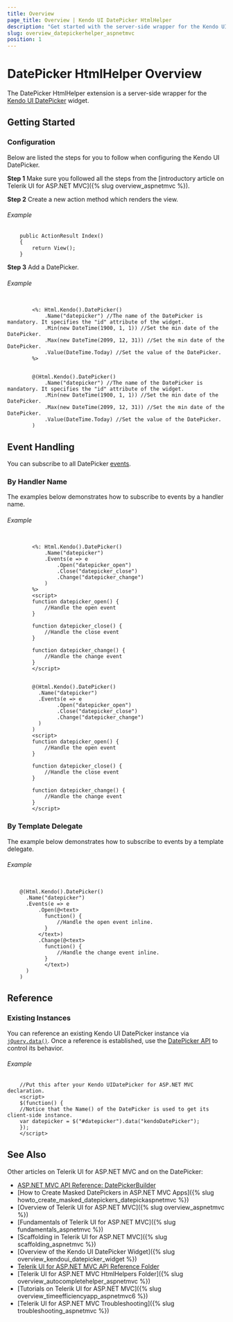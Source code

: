```yaml
---
title: Overview
page_title: Overview | Kendo UI DatePicker HtmlHelper
description: "Get started with the server-side wrapper for the Kendo UI DatePicker widget for ASP.NET MVC."
slug: overview_datepickerhelper_aspnetmvc
position: 1
---
```


# DatePicker HtmlHelper Overview

The DatePicker HtmlHelper extension is a server-side wrapper for the [Kendo UI DatePicker](https://demos.telerik.com/kendo-ui/datepicker/index) widget.

## Getting Started

### Configuration

Below are listed the steps for you to follow when configuring the Kendo UI DatePicker.

**Step 1** Make sure you followed all the steps from the [introductory article on Telerik UI for ASP.NET MVC]({% slug overview_aspnetmvc %}).

**Step 2** Create a new action method which renders the view.

###### Example

        public ActionResult Index()
        {
            return View();
        }

**Step 3** Add a DatePicker.

###### Example

```tab-WebForms

        <%: Html.Kendo().DatePicker()
            .Name("datepicker") //The name of the DatePicker is mandatory. It specifies the "id" attribute of the widget.
            .Min(new DateTime(1900, 1, 1)) //Set the min date of the DatePicker.
            .Max(new DateTime(2099, 12, 31)) //Set the min date of the DatePicker.
            .Value(DateTime.Today) //Set the value of the DatePicker.
        %>
```
```tab-Razor

        @(Html.Kendo().DatePicker()
            .Name("datepicker") //The name of the DatePicker is mandatory. It specifies the "id" attribute of the widget.
            .Min(new DateTime(1900, 1, 1)) //Set the min date of the DatePicker.
            .Max(new DateTime(2099, 12, 31)) //Set the min date of the DatePicker.
            .Value(DateTime.Today) //Set the value of the DatePicker.
        )
```

## Event Handling

You can subscribe to all DatePicker [events](/api/javascript/ui/datepicker#events).

### By Handler Name

The examples below demonstrates how to subscribe to events by a handler name.

###### Example

```tab-WebForms

        <%: Html.Kendo().DatePicker()
            .Name("datepicker")
            .Events(e => e
                .Open("datepicker_open")
                .Close("datepicker_close")
                .Change("datepicker_change")
            )
        %>
        <script>
        function datepicker_open() {
            //Handle the open event
        }

        function datepicker_close() {
            //Handle the close event
        }

        function datepicker_change() {
            //Handle the change event
        }
        </script>
```
```tab-Razor

        @(Html.Kendo().DatePicker()
          .Name("datepicker")
          .Events(e => e
                .Open("datepicker_open")
                .Close("datepicker_close")
                .Change("datepicker_change")
          )
        )
        <script>
        function datepicker_open() {
            //Handle the open event
        }

        function datepicker_close() {
            //Handle the close event
        }

        function datepicker_change() {
            //Handle the change event
        }
        </script>
```

### By Template Delegate

The example below demonstrates how to subscribe to events by a template delegate.

###### Example

```tab-Razor

    @(Html.Kendo().DatePicker()
      .Name("datepicker")
      .Events(e => e
          .Open(@<text>
            function() {
                //Handle the open event inline.
            }
          </text>)
          .Change(@<text>
            function() {
                //Handle the change event inline.
            }
            </text>)
      )
    )
```

## Reference

### Existing Instances

You can reference an existing Kendo UI DatePicker instance via [`jQuery.data()`](http://api.jquery.com/jQuery.data/). Once a reference is established, use the [DatePicker API](/api/javascript/ui/datepicker#methods) to control its behavior.

###### Example

        //Put this after your Kendo UIDatePicker for ASP.NET MVC declaration.
        <script>
        $(function() {
        //Notice that the Name() of the DatePicker is used to get its client-side instance.
        var datepicker = $("#datepicker").data("kendoDatePicker");
        });
        </script>

## See Also

Other articles on Telerik UI for ASP.NET MVC and on the DatePicker:

* [ASP.NET MVC API Reference: DatePickerBuilder](/api/aspnet-mvc/Kendo.Mvc.UI.Fluent/DatePickerBuilder)
* [How to Create Masked DatePickers in ASP.NET MVC Apps]({% slug howto_create_masked_datepickers_datepickaspnetmvc %})
* [Overview of Telerik UI for ASP.NET MVC]({% slug overview_aspnetmvc %})
* [Fundamentals of Telerik UI for ASP.NET MVC]({% slug fundamentals_aspnetmvc %})
* [Scaffolding in Telerik UI for ASP.NET MVC]({% slug scaffolding_aspnetmvc %})
* [Overview of the Kendo UI DatePicker Widget]({% slug overview_kendoui_datepicker_widget %})
* [Telerik UI for ASP.NET MVC API Reference Folder](/api/aspnet-mvc/Kendo.Mvc/AggregateFunction)
* [Telerik UI for ASP.NET MVC HtmlHelpers Folder]({% slug overview_autocompletehelper_aspnetmvc %})
* [Tutorials on Telerik UI for ASP.NET MVC]({% slug overview_timeefficiencyapp_aspnetmvc6 %})
* [Telerik UI for ASP.NET MVC Troubleshooting]({% slug troubleshooting_aspnetmvc %})
